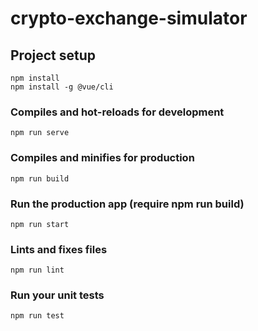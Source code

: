 # crypto-exchange-simulator

## Project setup
```
npm install
npm install -g @vue/cli
```

### Compiles and hot-reloads for development
```
npm run serve
```

### Compiles and minifies for production
```
npm run build
```

### Run the production app (require npm run build)
```
npm run start
```

### Lints and fixes files
```
npm run lint
```

### Run your unit tests
```
npm run test
```
